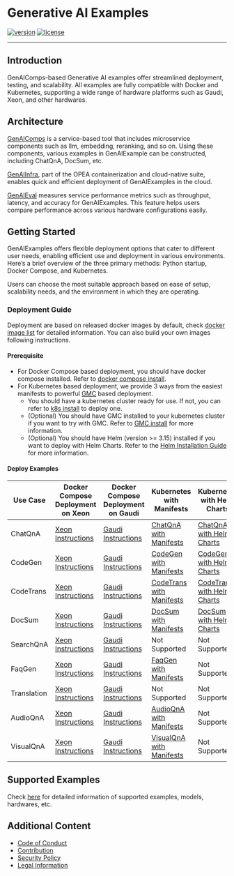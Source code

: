 # Generative AI Examples

[![version](https://img.shields.io/badge/release-0.9-green)](https://github.com/opea-project/GenAIExamples/releases)
[![license](https://img.shields.io/badge/license-Apache%202-blue)](https://github.com/intel/neural-compressor/blob/master/LICENSE)

---

## Introduction

GenAIComps-based Generative AI examples offer streamlined deployment, testing, and scalability. All examples are fully compatible with Docker and Kubernetes, supporting a wide range of hardware platforms such as Gaudi, Xeon, and other hardwares.

## Architecture

[GenAIComps](https://github.com/opea-project/GenAIComps) is a service-based tool that includes microservice components such as llm, embedding, reranking, and so on. Using these components, various examples in GenAIExample can be constructed, including ChatQnA, DocSum, etc.

[GenAIInfra](https://github.com/opea-project/GenAIInfra), part of the OPEA containerization and cloud-native suite, enables quick and efficient deployment of GenAIExamples in the cloud.

[GenAIEval](https://github.com/opea-project/GenAIEval) measures service performance metrics such as throughput, latency, and accuracy for GenAIExamples. This feature helps users compare performance across various hardware configurations easily.

## Getting Started

GenAIExamples offers flexible deployment options that cater to different user needs, enabling efficient use and deployment in various environments. Here’s a brief overview of the three primary methods: Python startup, Docker Compose, and Kubernetes.

Users can choose the most suitable approach based on ease of setup, scalability needs, and the environment in which they are operating.

### Deployment Guide

Deployment are based on released docker images by default, check [docker image list](./docker_images_list.md) for detailed information. You can also build your own images following instructions.

#### Prerequisite

- For Docker Compose based deployment, you should have docker compose installed. Refer to [docker compose install](https://docs.docker.com/compose/install/).
- For Kubernetes based deployment, we provide 3 ways from the easiest manifests to powerful [GMC](https://github.com/opea-project/GenAIInfra/tree/main/microservices-connector) based deployment.
  - You should have a kubernetes cluster ready for use. If not, you can refer to [k8s install](https://github.com/opea-project/docs/tree/main/guide/installation/k8s_install) to deploy one.
  - (Optional) You should have GMC installed to your kubernetes cluster if you want to try with GMC. Refer to [GMC install](https://github.com/opea-project/docs/blob/main/guide/installation/gmc_install/gmc_install.md) for more information.
  - (Optional) You should have Helm (version >= 3.15) installed if you want to deploy with Helm Charts. Refer to the [Helm Installation Guide](https://helm.sh/docs/intro/install/) for more information.

#### Deploy Examples

| Use Case    | Docker Compose<br/>Deployment on Xeon                                    | Docker Compose<br/>Deployment on Gaudi                                     | Kubernetes with Manifests                                        | Kubernetes with Helm Charts                                                                                        | Kubernetes with GMC                                                |
| ----------- | ------------------------------------------------------------------------ | -------------------------------------------------------------------------- | ---------------------------------------------------------------- | ------------------------------------------------------------------------------------------------------------------ | ------------------------------------------------------------------ |
| ChatQnA     | [Xeon Instructions](ChatQnA/docker_compose/intel/cpu/xeon/README.md)     | [Gaudi Instructions](ChatQnA/docker_compose/intel/hpu/gaudi/README.md)     | [ChatQnA with Manifests](ChatQnA/kubernetes/intel/README.md)     | [ChatQnA with Helm Charts](https://github.com/opea-project/GenAIInfra/tree/main/helm-charts/chatqna/README.md)     | [ChatQnA with GMC](ChatQnA/kubernetes/intel/README_gmc.md)         |
| CodeGen     | [Xeon Instructions](CodeGen/docker_compose/intel/cpu/xeon/README.md)     | [Gaudi Instructions](CodeGen/docker_compose/intel/hpu/gaudi/README.md)     | [CodeGen with Manifests](CodeGen/kubernetes/intel/README.md)     | [CodeGen with Helm Charts](https://github.com/opea-project/GenAIInfra/tree/main/helm-charts/codegen/README.md)     | [CodeGen with GMC](CodeGen/kubernetes/intel/README_gmc.md)         |
| CodeTrans   | [Xeon Instructions](CodeTrans/docker_compose/intel/cpu/xeon/README.md)   | [Gaudi Instructions](CodeTrans/docker_compose/intel/hpu/gaudi/README.md)   | [CodeTrans with Manifests](CodeTrans/kubernetes/intel/README.md) | [CodeTrans with Helm Charts](https://github.com/opea-project/GenAIInfra/tree/main/helm-charts/codetrans/README.md) | [CodeTrans with GMC](CodeTrans/kubernetes/intel/README_gmc.md)     |
| DocSum      | [Xeon Instructions](DocSum/docker_compose/intel/cpu/xeon/README.md)      | [Gaudi Instructions](DocSum/docker_compose/intel/hpu/gaudi/README.md)      | [DocSum with Manifests](DocSum/kubernetes/intel/README.md)       | [DocSum with Helm Charts](https://github.com/opea-project/GenAIInfra/tree/main/helm-charts/docsum/README.md)       | [DocSum with GMC](DocSum/kubernetes/intel/README_gmc.md)           |
| SearchQnA   | [Xeon Instructions](SearchQnA/docker_compose/intel/cpu/xeon/README.md)   | [Gaudi Instructions](SearchQnA/docker_compose/intel/hpu/gaudi/README.md)   | Not Supported                                                    | Not Supported                                                                                                      | [SearchQnA with GMC](SearchQnA/kubernetes/intel/README_gmc.md)     |
| FaqGen      | [Xeon Instructions](FaqGen/docker_compose/intel/cpu/xeon/README.md)      | [Gaudi Instructions](FaqGen/docker_compose/intel/hpu/gaudi/README.md)      | [FaqGen with Manifests](FaqGen/kubernetes/intel/README.md)       | Not Supported                                                                                                      | [FaqGen with GMC](FaqGen/kubernetes/intel/README_gmc.md)           |
| Translation | [Xeon Instructions](Translation/docker_compose/intel/cpu/xeon/README.md) | [Gaudi Instructions](Translation/docker_compose/intel/hpu/gaudi/README.md) | Not Supported                                                    | Not Supported                                                                                                      | [Translation with GMC](Translation/kubernetes/intel/README_gmc.md) |
| AudioQnA    | [Xeon Instructions](AudioQnA/docker_compose/intel/cpu/xeon/README.md)    | [Gaudi Instructions](AudioQnA/docker_compose/intel/hpu/gaudi/README.md)    | [AudioQnA with Manifests](AudioQnA/kubernetes/intel/README.md)   | Not Supported                                                                                                      | [AudioQnA with GMC](AudioQnA/kubernetes/intel/README_gmc.md)       |
| VisualQnA   | [Xeon Instructions](VisualQnA/docker_compose/intel/cpu/xeon/README.md)   | [Gaudi Instructions](VisualQnA/docker_compose/intel/hpu/gaudi/README.md)   | [VisualQnA with Manifests](VisualQnA/kubernetes/intel/README.md) | Not Supported                                                                                                      | [VisualQnA with GMC](VisualQnA/kubernetes/intel/README_gmc.md)     |

## Supported Examples

Check [here](./supported_examples.md) for detailed information of supported examples, models, hardwares, etc.

## Additional Content

- [Code of Conduct](https://github.com/opea-project/docs/tree/main/community/CODE_OF_CONDUCT.md)
- [Contribution](https://github.com/opea-project/docs/tree/main/community/CONTRIBUTING.md)
- [Security Policy](https://github.com/opea-project/docs/tree/main/community/SECURITY.md)
- [Legal Information](/LEGAL_INFORMATION.md)
